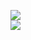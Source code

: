 [![](https://img.shields.io/badge/Made%20With-Github%20Spray-lightgrey.svg?style=for-the-badge&logo=github)](https://github.com/Annihil/github-spray#26425)  
[![](https://i.imgur.com/2DrTn0Z.gif)](https://github.com/Annihil/github-spray)